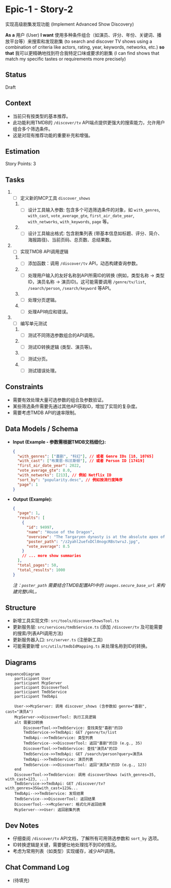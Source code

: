 # Epic-1 - Story-2

实现高级剧集发现功能 (Implement Advanced Show Discovery)

**As a** 用户 (User)
**I want** 使用多种条件组合（如演员、评分、年份、关键词、播放平台等）来搜索和发现剧集 (to search and discover TV shows using a combination of criteria like actors, rating, year, keywords, networks, etc.)
**so that** 我可以更精确地找到符合我特定口味或要求的剧集 (I can find shows that match my specific tastes or requirements more precisely)

## Status

Draft

## Context

- 当前只有按类型的基本推荐。
- 此功能利用TMDB的 `/discover/tv` API端点提供更强大的搜索能力，允许用户组合多个筛选条件。
- 这是对现有推荐功能的重要补充和增强。

## Estimation

Story Points: 3

## Tasks

1.  - [ ] 定义新的MCP工具 `discover_shows`
    1.  - [ ] 设计工具输入参数: 包含多个可选筛选条件的对象，如 `with_genres`, `with_cast`, `vote_average_gte`, `first_air_date_year`, `with_networks`, `with_keywords`, `page` 等。
    2.  - [ ] 设计工具输出格式: 包含剧集列表 (带基本信息如标题、评分、简介、海报路径)、当前页码、总页数、总结果数。
2.  - [ ] 实现TMDB API调用逻辑
    1.  - [ ] 添加函数：调用 `/discover/tv` API，动态构建查询参数。
    2.  - [ ] 处理用户输入的友好名称到API所需ID的转换 (例如，类型名称 -> 类型ID，演员名称 -> 演员ID)。这可能需要调用 `/genre/tv/list`, `/search/person`, `/search/keyword` 等API。
    3.  - [ ] 处理分页逻辑。
    4.  - [ ] 处理API响应和错误。
3.  - [ ] 编写单元测试
    1.  - [ ] 测试不同筛选参数组合的API调用。
    2.  - [ ] 测试ID转换逻辑 (类型、演员等)。
    3.  - [ ] 测试分页。
    4.  - [ ] 测试错误处理。

## Constraints

- 需要有效处理大量可选参数的组合及参数验证。
- 某些筛选条件需要先通过其他API获取ID，增加了实现的复杂度。
- 需要考虑TMDB API的速率限制。

## Data Models / Schema

- **Input (Example - 参数需根据TMDB文档细化):**
  ```json
  {
    "with_genres": ["喜剧", "科幻"], // 或者 Genre IDs [18, 10765]
    "with_cast": ["布莱恩·科兰斯顿"], // 或者 Person ID [17419]
    "first_air_date_year": 2022,
    "vote_average_gte": 8.0,
    "with_networks": [213], // 例如 Netflix ID
    "sort_by": "popularity.desc", // 例如按流行度降序
    "page": 1
  }
  ```
- **Output (Example):**
  ```json
  {
    "page": 1,
    "results": [
      {
        "id": 94997,
        "name": "House of the Dragon",
        "overview": "The Targaryen dynasty is at the absolute apex of its power...",
        "poster_path": "/z2yahl2uefxDCl0nogcRBstwruJ.jpg",
        "vote_average": 8.5
      }
      // ... more show summaries
    ],
    "total_pages": 50,
    "total_results": 1000
  }
  ```
  *注：`poster_path` 需要结合TMDB配置API中的 `images.secure_base_url` 来构建完整URL。*

## Structure

- 新增工具实现文件: `src/tools/discoverShowsTool.ts`
- 更新服务层: `src/services/tmdbService.ts` (添加 `/discover/tv` 及可能需要的搜索/列表API调用方法)
- 更新服务器入口: `src/server.ts` (注册新工具)
- 可能需要新增 `src/utils/tmdbIdMapping.ts` 来处理名称到ID的转换。

## Diagrams

```mermaid
sequenceDiagram
    participant User
    participant McpServer
    participant DiscoverTool
    participant TmdbService
    participant TmdbApi

    User->>McpServer: 调用 discover_shows (含参数如 genre="喜剧", cast="演员A")
    McpServer->>DiscoverTool: 执行工具逻辑
    alt 需要ID转换
        DiscoverTool->>TmdbService: 查找类型"喜剧"的ID
        TmdbService->>TmdbApi: GET /genre/tv/list
        TmdbApi-->>TmdbService: 类型列表
        TmdbService-->>DiscoverTool: 返回"喜剧"的ID (e.g., 35)
        DiscoverTool->>TmdbService: 查找"演员A"的ID
        TmdbService->>TmdbApi: GET /search/person?query=演员A
        TmdbApi-->>TmdbService: 演员列表
        TmdbService-->>DiscoverTool: 返回"演员A"的ID (e.g., 123)
    end
    DiscoverTool->>TmdbService: 调用 discoverShows (with_genres=35, with_cast=123, ...)
    TmdbService->>TmdbApi: GET /discover/tv?with_genres=35&with_cast=123&...
    TmdbApi-->>TmdbService: 发现结果
    TmdbService-->>DiscoverTool: 返回结果
    DiscoverTool-->>McpServer: 格式化并返回结果
    McpServer-->>User: 返回剧集列表

```

## Dev Notes

- 仔细查阅 `/discover/tv` API文档，了解所有可用筛选参数和 `sort_by` 选项。
- ID转换逻辑是关键，需要健壮地处理找不到ID的情况。
- 考虑为常用列表（如类型）实现缓存，减少API调用。

## Chat Command Log

- (待填充) 